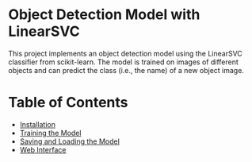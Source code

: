 
# Object Detection Model with LinearSVC

This project implements an object detection model using the LinearSVC classifier from scikit-learn.
The model is trained on images of different objects and can predict the class (i.e., the name) of a new object image.

# Table of Contents
- [Installation](Installation)
- [Training the Model](Training-the-Model)
- [Saving and Loading the Model](Saving-and-Loading-the-Model)
- [Web Interface](Web-Interface)


